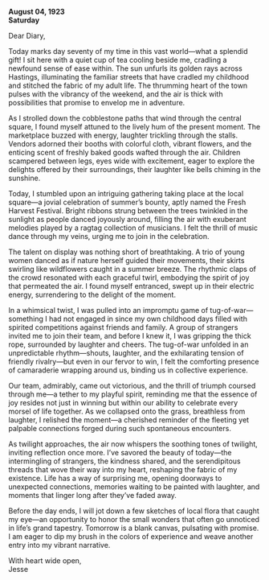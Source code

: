 
**August 04, 1923**  
**Saturday**  

Dear Diary,

Today marks day seventy of my time in this vast world—what a splendid gift! I sit here with a quiet cup of tea cooling beside me, cradling a newfound sense of ease within. The sun unfurls its golden rays across Hastings, illuminating the familiar streets that have cradled my childhood and stitched the fabric of my adult life. The thrumming heart of the town pulses with the vibrancy of the weekend, and the air is thick with possibilities that promise to envelop me in adventure.

As I strolled down the cobblestone paths that wind through the central square, I found myself attuned to the lively hum of the present moment. The marketplace buzzed with energy, laughter trickling through the stalls. Vendors adorned their booths with colorful cloth, vibrant flowers, and the enticing scent of freshly baked goods wafted through the air. Children scampered between legs, eyes wide with excitement, eager to explore the delights offered by their surroundings, their laughter like bells chiming in the sunshine.

Today, I stumbled upon an intriguing gathering taking place at the local square—a jovial celebration of summer’s bounty, aptly named the Fresh Harvest Festival. Bright ribbons strung between the trees twinkled in the sunlight as people danced joyously around, filling the air with exuberant melodies played by a ragtag collection of musicians. I felt the thrill of music dance through my veins, urging me to join in the celebration. 

The talent on display was nothing short of breathtaking. A trio of young women danced as if nature herself guided their movements, their skirts swirling like wildflowers caught in a summer breeze. The rhythmic claps of the crowd resonated with each graceful twirl, embodying the spirit of joy that permeated the air. I found myself entranced, swept up in their electric energy, surrendering to the delight of the moment.

In a whimsical twist, I was pulled into an impromptu game of tug-of-war—something I had not engaged in since my own childhood days filled with spirited competitions against friends and family. A group of strangers invited me to join their team, and before I knew it, I was gripping the thick rope, surrounded by laughter and cheers. The tug-of-war unfolded in an unpredictable rhythm—shouts, laughter, and the exhilarating tension of friendly rivalry—but even in our fervor to win, I felt the comforting presence of camaraderie wrapping around us, binding us in collective experience. 

Our team, admirably, came out victorious, and the thrill of triumph coursed through me—a tether to my playful spirit, reminding me that the essence of joy resides not just in winning but within our ability to celebrate every morsel of life together. As we collapsed onto the grass, breathless from laughter, I relished the moment—a cherished reminder of the fleeting yet palpable connections forged during such spontaneous encounters.

As twilight approaches, the air now whispers the soothing tones of twilight, inviting reflection once more. I’ve savored the beauty of today—the intermingling of strangers, the kindness shared, and the serendipitous threads that wove their way into my heart, reshaping the fabric of my existence. Life has a way of surprising me, opening doorways to unexpected connections, memories waiting to be painted with laughter, and moments that linger long after they’ve faded away.

Before the day ends, I will jot down a few sketches of local flora that caught my eye—an opportunity to honor the small wonders that often go unnoticed in life’s grand tapestry. Tomorrow is a blank canvas, pulsating with promise. I am eager to dip my brush in the colors of experience and weave another entry into my vibrant narrative.

With heart wide open,  
Jesse
